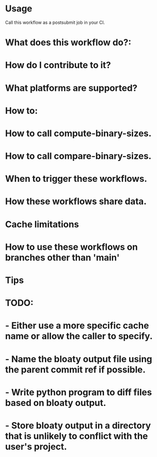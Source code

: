 # Usage

Call this workflow as a postsubmit job in your CI. 

# What does this workflow do?:
# How do I contribute to it?
# What platforms are supported?

# How to:
# How to call compute-binary-sizes.
# How to call compare-binary-sizes.
# When to trigger these workflows.
# How these workflows share data.
# Cache limitations
# How to use these workflows on branches other than 'main'

# Tips

# TODO:
# - Either use a more specific cache name or allow the caller to specify.
# - Name the bloaty output file using the parent commit ref if possible.
# - Write python program to diff files based on bloaty output.
# - Store bloaty output in a directory that is unlikely to conflict with the user's project.